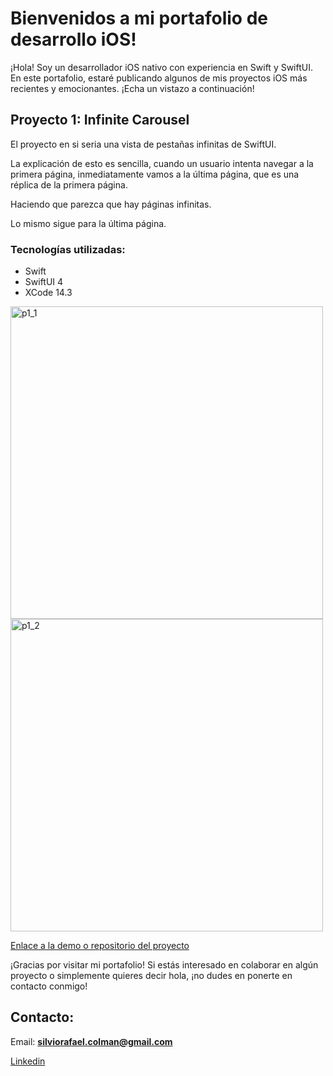 # Bienvenidos a mi portafolio de desarrollo iOS!

¡Hola! Soy un desarrollador iOS nativo con experiencia en Swift y SwiftUI. En este portafolio, estaré publicando algunos de mis proyectos iOS más recientes y emocionantes. ¡Echa un vistazo a continuación!

## Proyecto 1: Infinite Carousel
El proyecto en si seria una vista de pestañas infinitas de SwiftUI.

La explicación de esto es sencilla, cuando un usuario intenta navegar a la primera página, inmediatamente vamos a la última página, que es una réplica de la primera página.

Haciendo que parezca que hay páginas infinitas.

Lo mismo sigue para la última página.

### Tecnologías utilizadas:

- Swift
- SwiftUI 4
- XCode 14.3


<img width="500" alt="p1_1" src="https://user-images.githubusercontent.com/11272714/229332152-c8912a2b-5f65-47c6-ba4f-5245c271b40b.png"> <img width="500" alt="p1_2" src="https://user-images.githubusercontent.com/11272714/229332793-d78c8956-d3eb-4d71-8cde-9140d699c036.png">



[Enlace a la demo o repositorio del proyecto](https://github.com/silviocolman/InfiniteCarousel)

¡Gracias por visitar mi portafolio! Si estás interesado en colaborar en algún proyecto o simplemente quieres decir hola, ¡no dudes en ponerte en contacto conmigo!
## Contacto:
Email: **silviorafael.colman@gmail.com**

[Linkedin](www.linkedin.com/in/silvio-colmán)
